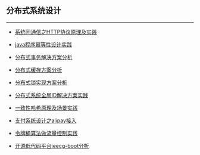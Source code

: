 ## 分布式系统设计

***

[comment]: <> (#### 系统间通信)

- [系统间通信之HTTP协议原理及实践](docs/distribute/系统间通信之HTTP协议原理实践.md)


- [java程序幂等性设计实践](/docs/distribute/java程序幂等性设计实践.md)

[comment]: <> (#### 分布式事务)

- [分布式事务解决方案分析](/docs/distribute/分布式事务解决方案分析.md)

[comment]: <> (#### 分布式缓存)

- [分布式缓存方案分析](docs/distribute/分布式缓存方案分析实践.md)

[comment]: <> (#### 分布式锁)

- [分布式锁实现方案分析](/docs/distribute/分布式锁实现方案分析.md)

[comment]: <> (#### 全局ID解决方案)

- [分布式系统全局ID解决方案实践](/docs/distribute/分布式系统全局ID解决方案实践.md)

[comment]: <> (#### 一致性hash)

- [一致性哈希原理及场景实践](/docs/distribute/一致性哈希原理及场景实践.md)

[comment]: <> (#### 负载均衡)

[comment]: <> (场景设计)

- [支付系统设计之alipay接入](/docs/distribute/支付系统设计之alipay接入.md)
  
- [令牌桶算法做流量控制实践](/docs/distribute/令牌桶算法做流量控制实践.md)

[comment]: <> (## 案例分析)

- [开源低代码平台jeecg-boot分析](/docs/distribute/低代码开发平台jeecg-boot分析.md)